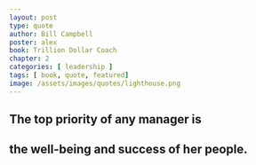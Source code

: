 ```yaml
---
layout: post
type: quote
author: Bill Campbell
poster: alex
book: Trillion Dollar Coach
chapter: 2
categories: [ leadership ]
tags: [ book, quote, featured]
image: /assets/images/quotes/lighthouse.png
---
```

## **The top priority of any manager is**
## **the well-being and success of her people.**